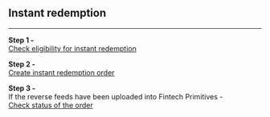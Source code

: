 ## Instant redemption
----------------

**Step 1 -**<br>
	[Check eligibility for instant redemption](https://fintechprimitives.com/api/#get-pre-redemption-summary)

**Step 2 -**<br>
	[Create instant redemption order](https://fintechprimitives.com/api/#post-create-instant-redemption-order)

**Step 3 -**<br>
	If the reverse feeds have been uploaded into Fintech Primitives - <br>
	[Check status of the order ](https://fintechprimitives.com/api/#get-fetch-single-order)<br>